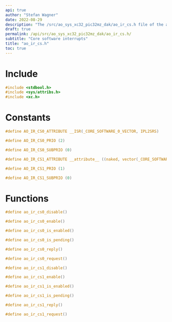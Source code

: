 ```yaml
---
api: true
author: "Stefan Wagner"
date: 2022-08-29
description: "The /src/ao_sys_xc32_pic32mz_dak/ao_ir_cs.h file of the ao real-time operating system."
draft: true
permalink: /api/src/ao_sys_xc32_pic32mz_dak/ao_ir_cs.h/
subtitle: "Core software interrupts"
title: "ao_ir_cs.h"
toc: true
---
```


# Include

```c
#include <stdbool.h>
#include <sys/attribs.h>
#include <xc.h>
```

# Constants

```c
#define AO_IR_CS0_ATTRIBUTE __ISR(_CORE_SOFTWARE_0_VECTOR, IPL2SRS)
```

```c
#define AO_IR_CS0_PRIO (2)
```

```c
#define AO_IR_CS0_SUBPRIO (0)
```

```c
#define AO_IR_CS1_ATTRIBUTE __attribute__ ((naked, vector(_CORE_SOFTWARE_1_VECTOR)))
```

```c
#define AO_IR_CS1_PRIO (1)
```

```c
#define AO_IR_CS1_SUBPRIO (0)
```

# Functions

```c
#define ao_ir_cs0_disable()
```

```c
#define ao_ir_cs0_enable()
```

```c
#define ao_ir_cs0_is_enabled()
```

```c
#define ao_ir_cs0_is_pending()
```

```c
#define ao_ir_cs0_reply()
```

```c
#define ao_ir_cs0_request()
```

```c
#define ao_ir_cs1_disable()
```

```c
#define ao_ir_cs1_enable()
```

```c
#define ao_ir_cs1_is_enabled()
```

```c
#define ao_ir_cs1_is_pending()
```

```c
#define ao_ir_cs1_reply()
```

```c
#define ao_ir_cs1_request()
```
